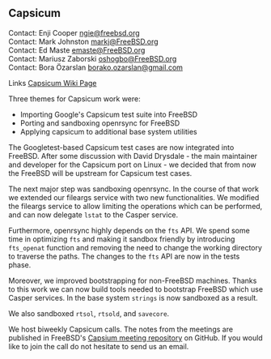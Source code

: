 ## Capsicum

Contact: Enji Cooper <ngie@freebsd.org>  
Contact: Mark Johnston <markj@FreeBSD.org>  
Contact: Ed Maste <emaste@FreeBSD.org>  
Contact: Mariusz Zaborski <oshogbo@FreeBSD.org>  
Contact: Bora Özarslan <borako.ozarslan@gmail.com>  

Links
[Capsicum Wiki Page](https://wiki.FreeBSD.org/Capsicum)  

Three themes for Capsicum work were:
 * Importing Google's Capsicum test suite into FreeBSD
 * Porting and sandboxing openrsync for FreeBSD
 * Applying capsicum to additional base system utilities

The Googletest-based Capsicum test cases are now integrated into
FreeBSD. After some discussion with David Drysdale - the main
maintainer and developer for the Capsicum port on Linux - we decided that
from now the FreeBSD will be upstream for Capsicum test cases.

The next major step was sandboxing openrsync. In the course of that work we
extended our fileargs service with two new functionalities.  We modified
the fileargs service to allow limiting the operations which can be performed,
and can now delegate `lstat` to the Casper service.

Furthermore, openrsync highly depends on the `fts` API. We spend
some time in optimizing `fts` and making it sandbox friendly by
introducing `fts_openat` function and removing the need to change the
working directory to traverse the paths. The changes to the `fts` API
are now in the tests phase.

Moreover, we improved bootstrapping for non-FreeBSD machines. Thanks
to this work we can now build tools needed to bootstrap FreeBSD which
use Casper services. In the base system `strings` is now sandboxed as a
result.

We also sandboxed `rtsol`, `rtsold`, and `savecore`.

We host biweekly Capsicum calls. The notes from the meetings are published
in FreeBSD's
[Capsium meeting repository](https://github.com/freebsd/meetings/tree/master/capsicum)
on GitHub.
If you would like to join the call do not hesitate to send us an email.
